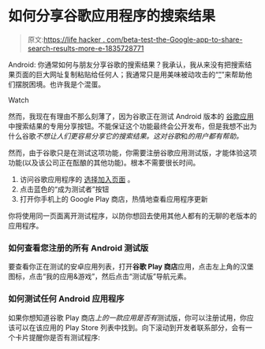 # 如何分享谷歌应用程序的搜索结果

> 原文:[https://life hacker . com/beta-test-the-Google-app-to-share-search-results-more-e-1835728771](https://lifehacker.com/beta-test-the-google-app-to-share-search-results-more-e-1835728771)

Android: 你通常如何与朋友分享谷歌的搜索结果？我承认，我从来没有把搜索结果页面的巨大网址复制粘贴给任何人；我通常只是用美味被动攻击的“[”](https://lmgtfy.com/)”来帮助他们摆脱困境。也许我是个混蛋。

Watch

然而，我现在有理由不那么刻薄了，因为谷歌正在测试 Android 版本的 [谷歌应用](https://play.google.com/store/apps/details?id=com.google.android.googlequicksearchbox&hl=en_US) 中搜索结果的专用分享按钮。不能保证这个功能最终会公开发布，但是我想不出为什么谷歌*不想让人们更容易分享它的搜索结果。这对谷歌*和*的用户都有帮助。*

然而，由于谷歌只是在测试这项功能，你需要注册谷歌应用测试版，才能体验这项功能(以及该公司正在酝酿的其他功能)。根本不需要很长时间。

1.  访问谷歌应用程序的 [选择加入页面](https://play.google.com/apps/testing/com.google.android.googlequicksearchbox) 。
2.  点击蓝色的“成为测试者”按钮
3.  打开你手机上的 Google Play 商店，热情地查看应用程序更新

你将使用同一页面离开测试程序，以防你想回去使用其他人都有的无聊的老版本的应用程序。

### 如何查看您注册的所有 Android 测试版

要查看你正在测试的安卓应用列表，打开**谷歌 Play 商店**应用，点击左上角的汉堡图标，点击“我的应用&游戏”，然后点击“测试版”导航元素。

### 如何测试任何 Android 应用程序

如果你想知道谷歌 Play 商店*上的一款应用是否有*测试版，你可以注册试用，你应该可以在该应用的 Play Store 列表中找到。向下滚动到开发者联系部分，会有一个卡片提醒你是否有测试程序: